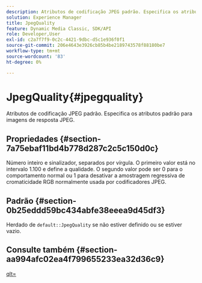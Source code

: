 ```yaml
---
description: Atributos de codificação JPEG padrão. Especifica os atributos padrão para imagens de resposta JPEG.
solution: Experience Manager
title: JpegQuality
feature: Dynamic Media Classic, SDK/API
role: Developer,User
exl-id: c2a7f7f9-0c2c-4421-9dbc-d5c1e936f0f1
source-git-commit: 206e4643e3926cb85b4be2189743578f88180be7
workflow-type: tm+mt
source-wordcount: '83'
ht-degree: 0%

---
```


# JpegQuality{#jpegquality}

Atributos de codificação JPEG padrão. Especifica os atributos padrão para imagens de resposta JPEG.

## Propriedades {#section-7a75ebaf11bd4b778d287c2c5c150d0c}

Número inteiro e sinalizador, separados por vírgula. O primeiro valor está no intervalo 1.100 e define a qualidade. O segundo valor pode ser 0 para o comportamento normal ou 1 para desativar a amostragem regressiva de cromaticidade RGB normalmente usada por codificadores JPEG.

## Padrão {#section-0b25eddd59bc434abfe38eeea9d45df3}

Herdado de `default::JpegQuality` se não estiver definido ou se estiver vazio.

## Consulte também {#section-aa994afc02ea4f799655233ea32d36c9}

[qlt=](../../../../../is-api/http-ref/image-serving-api-ref/c-http-protocol-reference/c-command-reference/r-is-http-qlt.md#reference-f69ed0758c784b0385d979820546d352)
